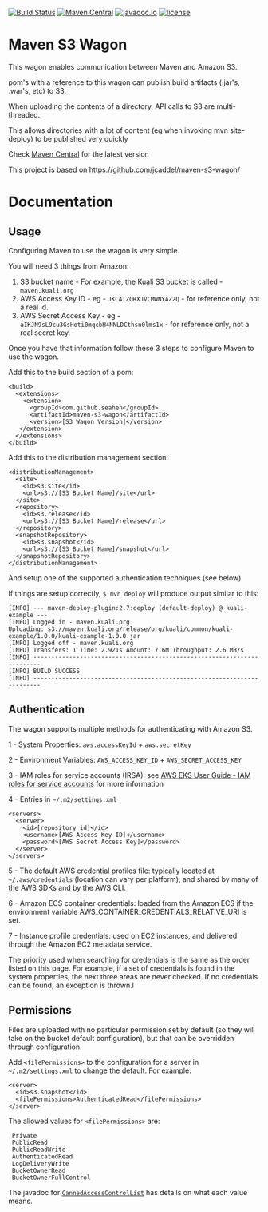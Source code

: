 [![Build Status](https://travis-ci.com/seahen/maven-s3-wagon.svg?branch=master)](https://travis-ci.com/seahen/maven-s3-wagon)
[![Maven Central](https://img.shields.io/maven-central/v/com.github.seahen/maven-s3-wagon.svg)](https://maven-badges.herokuapp.com/maven-central/com.github.seahen/maven-s3-wagon/)
[![javadoc.io](https://javadocio-badges.herokuapp.com/com.github.seahen/maven-s3-wagon/badge.svg)](https://www.javadoc.io/doc/com.github.seahen/maven-s3-wagon)
[![license](https://img.shields.io/github/license/seahen/maven-s3-wagon.svg)]()
    

# Maven S3 Wagon

This wagon enables communication between Maven and Amazon S3.

pom's with a reference to this wagon can publish build artifacts (.jar's, .war's, etc) to S3.

When uploading the contents of a directory, API calls to S3 are multi-threaded.

This allows directories with a lot of content (eg when invoking mvn site-deploy) to be published very quickly

Check [Maven Central](http://search.maven.org/#search|gav|1|g%3A%22com.github.seahen%22%20AND%20a%3A%22maven-s3-wagon%22) for the latest version

This project is based on https://github.com/jcaddel/maven-s3-wagon/

# Documentation

## Usage
Configuring Maven to use the wagon is very simple.

You will need 3 things from Amazon: 

1. S3 bucket name - For example, the [Kuali](http://www.kuali.org/) S3 bucket is called - `maven.kuali.org`
2. AWS Access Key ID - eg - `JKCAIZQRXJVCMWNYAZ2Q` - for reference only, not a real id.
3. AWS Secret Access Key - eg - `aIKJN9sL9cu3GsHoti0mqcbH4NNLDCthsn0lms1x` - for reference only,  not a real secret key.

Once you have that information follow these 3 steps to configure Maven to use the wagon.

Add this to the build section of a pom:

    <build>
      <extensions>
        <extension>
          <groupId>com.github.seahen</groupId>
          <artifactId>maven-s3-wagon</artifactId>
          <version>[S3 Wagon Version]</version>
       </extension>
      </extensions>
    </build>

Add this to the distribution management section:

    <distributionManagement>
      <site>
        <id>s3.site</id>
        <url>s3://[S3 Bucket Name]/site</url>
      </site>
      <repository>
        <id>s3.release</id>
        <url>s3://[S3 Bucket Name]/release</url>
      </repository>
      <snapshotRepository>
        <id>s3.snapshot</id>
        <url>s3://[S3 Bucket Name]/snapshot</url>
      </snapshotRepository>
    </distributionManagement>
  
And setup one of the supported authentication techniques (see below)

If things are setup correctly, `$ mvn deploy` will produce output similar to this:

    [INFO] --- maven-deploy-plugin:2.7:deploy (default-deploy) @ kuali-example ---
    [INFO] Logged in - maven.kuali.org
    Uploading: s3://maven.kuali.org/release/org/kuali/common/kuali-example/1.0.0/kuali-example-1.0.0.jar
    [INFO] Logged off - maven.kuali.org
    [INFO] Transfers: 1 Time: 2.921s Amount: 7.6M Throughput: 2.6 MB/s
    [INFO] ------------------------------------------------------------------------
    [INFO] BUILD SUCCESS
    [INFO] ------------------------------------------------------------------------


## Authentication
The wagon supports multiple methods for authenticating with Amazon S3.

1 - System Properties: `aws.accessKeyId` + `aws.secretKey`

2 - Environment Variables: `AWS_ACCESS_KEY_ID` + `AWS_SECRET_ACCESS_KEY`

3 - IAM roles for service accounts (IRSA): see [AWS EKS User Guide - IAM roles for service accounts](https://docs.aws.amazon.com/eks/latest/userguide/iam-roles-for-service-accounts.html) for more information

4 - Entries in `~/.m2/settings.xml`

    <servers>
      <server>
        <id>[repository id]</id>
        <username>[AWS Access Key ID]</username>
        <password>[AWS Secret Access Key]</password>
      </server>
    </servers>

5 - The default AWS credential profiles file: typically located at `~/.aws/credentials` (location can vary per platform), and shared by many of the AWS SDKs and by the AWS CLI.

6 - Amazon ECS container credentials: loaded from the Amazon ECS if the environment variable AWS_CONTAINER_CREDENTIALS_RELATIVE_URI is set.

7 - Instance profile credentials: used on EC2 instances, and delivered through the Amazon EC2 metadata service.

The priority used when searching for credentials is the same as the order listed on this page.  For example, if a set of credentials is found in the system properties, the next three areas are never checked.  If no credentials can be found, an exception is thrown.l


## Permissions
Files are uploaded with no particular permission set by default (so they will take on the bucket default configuration), but that can be overridden through configuration.

Add `<filePermissions>` to the configuration for a server in `~/.m2/settings.xml` to change the default. For example:

    <server>
      <id>s3.snapshot</id>
      <filePermissions>AuthenticatedRead</filePermissions>
    </server>

The allowed values for `<filePermissions>` are:

     Private
     PublicRead
     PublicReadWrite 
     AuthenticatedRead 
     LogDeliveryWrite
     BucketOwnerRead
     BucketOwnerFullControl

The javadoc for [`CannedAccessControlList`](http://docs.amazonwebservices.com/AWSJavaSDK/latest/javadoc/com/amazonaws/services/s3/model/CannedAccessControlList.html) has details on what each value means.
